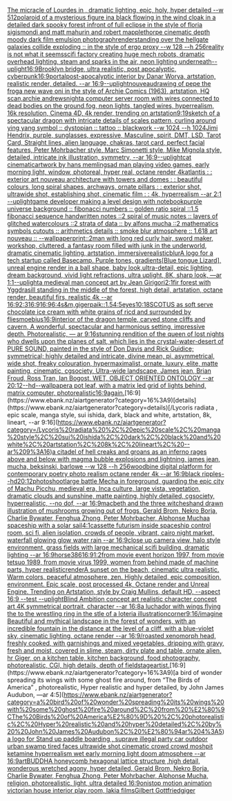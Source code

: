 [The micracle of Lourdes in , dramatic lighting, epic, holy, hyper detailed --w 512](https://www.ebank.nz/aiartgenerator?category=The%20micracle%20of%20Lourdes%20in%20%2C%20dramatic%20lighting%2C%20epic%2C%20holy%2C%20hyper%20detailed%20--w%20512)[polaroid of a mysterious figure ina black flowing in the wind cloak in a detailed dark spooky forest infront of full eclipse in the style of floria sigismondi and matt mahurin and robert mapplethorpe cinematic depth moody dark film emulsion photograph](https://www.ebank.nz/aiartgenerator?category=polaroid%20of%20a%20mysterious%20figure%20ina%20black%20flowing%20in%20the%20wind%20cloak%20in%20a%20detailed%20dark%20spooky%20forest%20infront%20of%20full%20eclipse%20in%20the%20style%20of%20floria%20sigismondi%20and%20matt%20mahurin%20and%20robert%20mapplethorpe%20cinematic%20depth%20moody%20dark%20film%20emulsion%20photograph)[render](https://www.ebank.nz/aiartgenerator?category=render)[standing over the hellgate galaxies collide exploding :: in the style of ergo proxy --w 128 --h 256](https://www.ebank.nz/aiartgenerator?category=standing%20over%20the%20hellgate%20galaxies%20collide%20exploding%20%3A%3A%20in%20the%20style%20of%20ergo%20proxy%20--w%20128%20--h%20256)[reality is not what it seems](https://www.ebank.nz/aiartgenerator?category=reality%20is%20not%20what%20it%20seems)[scifi factory creating huge mech robots, dramatic overhead lighting, steam and sparks in the air, neon lighting underneath](https://www.ebank.nz/aiartgenerator?category=scifi%20factory%20creating%20huge%20mech%20robots%2C%20dramatic%20overhead%20lighting%2C%20steam%20and%20sparks%20in%20the%20air%2C%20neon%20lighting%20underneath)[--uplight](https://www.ebank.nz/aiartgenerator?category=--uplight)[16:9](https://www.ebank.nz/aiartgenerator?category=16%3A9)[Brooklyn bridge, ultra realistic, post apocalyptic, cyberpunk](https://www.ebank.nz/aiartgenerator?category=Brooklyn%20bridge%2C%20ultra%20realistic%2C%20post%20apocalyptic%2C%20cyberpunk)[16:9](https://www.ebank.nz/aiartgenerator?category=16%3A9)[](https://www.ebank.nz/aiartgenerator?category=)[portal](https://www.ebank.nz/aiartgenerator?category=portal)[post-apocalyptic interior by Danar Worya, artstation, realistic render, detailed. --ar 16:9](https://www.ebank.nz/aiartgenerator?category=post-apocalyptic%20interior%20by%20Danar%20Worya%2C%20artstation%2C%20realistic%20render%2C%20detailed.%20--ar%2016%3A9)[--uplight](https://www.ebank.nz/aiartgenerator?category=--uplight)[nouveau](https://www.ebank.nz/aiartgenerator?category=nouveau)[drawing of pepe the frog](https://www.ebank.nz/aiartgenerator?category=drawing%20of%20pepe%20the%20frog)[a new wave oni in the style of Archie Comics (1963), artstation, HQ scan,archie andrews](https://www.ebank.nz/aiartgenerator?category=a%20new%20wave%20oni%20in%20the%20style%20of%20Archie%20Comics%20%281963%29%2C%20artstation%2C%20HQ%20scan%2Carchie%20andrews)[night](https://www.ebank.nz/aiartgenerator?category=night)[a computer server room with wires connected to dead bodies on the ground,fog, neon lights, tangled wires, hyperrealism, 16k resolution, Cinema 4D, 4k render, trending on artstation](https://www.ebank.nz/aiartgenerator?category=a%20computer%20server%20room%20with%20wires%20connected%20to%20dead%20bodies%20on%20the%20ground%2Cfog%2C%20neon%20lights%2C%20tangled%20wires%2C%20hyperrealism%2C%2016k%20resolution%2C%20Cinema%204D%2C%204k%20render%2C%20trending%20on%20artstation)[9:19](https://www.ebank.nz/aiartgenerator?category=9%3A19)[sketch of a spectacular dragon with intricate details of scales pattern, curling around ying yang symbol :: dystopian :: tattoo :: blackwork --w 1024 --h 1024](https://www.ebank.nz/aiartgenerator?category=sketch%20of%20a%20spectacular%20dragon%20with%20intricate%20details%20of%20scales%20pattern%2C%20curling%20around%20ying%20yang%20symbol%20%3A%3A%20dystopian%20%3A%3A%20tattoo%20%3A%3A%20blackwork%20--w%201024%20--h%201024)[Jimi Hendrix, purple, sunglasses, expressive, Masculine, spirit, DMT, LSD, Tarot Card, Straight lines, alien language, chakras, tarot card, perfect facial features, Peter Mohrbacher style, Marc Simonetti style, Mike Mignola style, detailed, intricate ink illustration, symmetry, --ar 16:9](https://www.ebank.nz/aiartgenerator?category=Jimi%20Hendrix%2C%20purple%2C%20sunglasses%2C%20expressive%2C%20Masculine%2C%20spirit%2C%20DMT%2C%20LSD%2C%20Tarot%20Card%2C%20Straight%20lines%2C%20alien%20language%2C%20chakras%2C%20tarot%20card%2C%20perfect%20facial%20features%2C%20Peter%20Mohrbacher%20style%2C%20Marc%20Simonetti%20style%2C%20Mike%20Mignola%20style%2C%20detailed%2C%20intricate%20ink%20illustration%2C%20symmetry%2C%20--ar%2016%3A9)[--uplight](https://www.ebank.nz/aiartgenerator?category=--uplight)[cat cinematic](https://www.ebank.nz/aiartgenerator?category=cat%20cinematic)[artwork by hans memling](https://www.ebank.nz/aiartgenerator?category=artwork%20by%20hans%20memling)[sad man playing video games, early morning light, window, photoreal, hyper real, octane render 4k](https://www.ebank.nz/aiartgenerator?category=sad%20man%20playing%20video%20games%2C%20early%20morning%20light%2C%20window%2C%20photoreal%2C%20hyper%20real%2C%20octane%20render%204k)[atlantis : : exterior art nouveau architecture with towers and domes : : beautiful colours, long spiral shapes, archways, ornate pillars : : exterior shot, ultrawide shot, establishing shot, cinematic film : : 4k, hyperrealism --ar 2:1 --uplight](https://www.ebank.nz/aiartgenerator?category=atlantis%20%3A%20%3A%20exterior%20art%20nouveau%20architecture%20with%20towers%20and%20domes%20%3A%20%3A%20beautiful%20colours%2C%20long%20spiral%20shapes%2C%20archways%2C%20ornate%20pillars%20%3A%20%3A%20exterior%20shot%2C%20ultrawide%20shot%2C%20establishing%20shot%2C%20cinematic%20film%20%3A%20%3A%204k%2C%20hyperrealism%20--ar%202%3A1%20--uplight)[game developer making a level design with notebook](https://www.ebank.nz/aiartgenerator?category=game%20developer%20making%20a%20level%20design%20with%20notebook)[purple universe background :: fibonacci numbers :: golden ratio spiral ::1.5 fibonacci sequence handwritten notes ::2 spiral of music notes :: layers of glitched watercolours ::2 strata of data :: by alfons mucha ::2 mathematics symbols cutouts :: arithmetics details :: smoke blur atmosphere :: 1.618 art nouveau :: --wallpaper](https://www.ebank.nz/aiartgenerator?category=purple%20universe%20background%20%3A%3A%20fibonacci%20numbers%20%3A%3A%20golden%20ratio%20spiral%20%3A%3A1.5%20fibonacci%20sequence%20handwritten%20notes%20%3A%3A2%20spiral%20of%20music%20notes%20%3A%3A%20layers%20of%20glitched%20watercolours%20%3A%3A2%20strata%20of%20data%20%3A%3A%20by%20alfons%20mucha%20%3A%3A2%20mathematics%20symbols%20cutouts%20%3A%3A%20arithmetics%20details%20%3A%3A%20smoke%20blur%20atmosphere%20%3A%3A%201.618%20art%20nouveau%20%3A%3A%20--wallpaper)[print::2](https://www.ebank.nz/aiartgenerator?category=print%3A%3A2)[man with long red curly hair, sword maker, workshop, cluttered, a fantasy room filled with junk in the underworld, dramatic cinematic lighting, artstation, immersive](https://www.ebank.nz/aiartgenerator?category=man%20with%20long%20red%20curly%20hair%2C%20sword%20maker%2C%20workshop%2C%20cluttered%2C%20a%20fantasy%20room%20filled%20with%20junk%20in%20the%20underworld%2C%20dramatic%20cinematic%20lighting%2C%20artstation%2C%20immersive)[realistic](https://www.ebank.nz/aiartgenerator?category=realistic)[blur](https://www.ebank.nz/aiartgenerator?category=blur)[A logo for a tech startup called Basecamp.  Purple tones, gradients](https://www.ebank.nz/aiartgenerator?category=A%20logo%20for%20a%20tech%20startup%20called%20Basecamp.%20%20Purple%20tones%2C%20gradients)[[Blue tongue Lizard], unreal engine render in a ball shape, baby look,ultra-detail, epic lighting, dream background, vivid light refractions, ultra uplight, 8K, sharp look,  —ar 1:1](https://www.ebank.nz/aiartgenerator?category=%5BBlue%20tongue%20Lizard%5D%2C%20unreal%20engine%20render%20in%20a%20ball%20shape%2C%20baby%20look%2Cultra-detail%2C%20epic%20lighting%2C%20dream%20background%2C%20vivid%20light%20refractions%2C%20ultra%20uplight%2C%208K%2C%20sharp%20look%2C%20%20%E2%80%94ar%201%3A1)[--uplight](https://www.ebank.nz/aiartgenerator?category=--uplight)[a medieval man concept art by Jean Girigori](https://www.ebank.nz/aiartgenerator?category=a%20medieval%20man%20concept%20art%20by%20Jean%20Girigori)[2:1](https://www.ebank.nz/aiartgenerator?category=2%3A1)[fir forest with Yggdrasill standing in the middle of the forest, high detail, artstation, octane render, beautiful firs, realistic 4k --ar 16:9](https://www.ebank.nz/aiartgenerator?category=fir%20forest%20with%20Yggdrasill%20standing%20in%20the%20middle%20of%20the%20forest%2C%20high%20detail%2C%20artstation%2C%20octane%20render%2C%20beautiful%20firs%2C%20realistic%204k%20--ar%2016%3A9)[2:3](https://www.ebank.nz/aiartgenerator?category=2%3A3)[16:9](https://www.ebank.nz/aiartgenerator?category=16%3A9)[16:9](https://www.ebank.nz/aiartgenerator?category=16%3A9)[6:4](https://www.ebank.nz/aiartgenerator?category=6%3A4)[s&m,](https://www.ebank.nz/aiartgenerator?category=s%26m%2C)[giger](https://www.ebank.nz/aiartgenerator?category=giger)[paik::1.5](https://www.ebank.nz/aiartgenerator?category=paik%3A%3A1.5)[4:5](https://www.ebank.nz/aiartgenerator?category=4%3A5)[eyes](https://www.ebank.nz/aiartgenerator?category=eyes)[10:18](https://www.ebank.nz/aiartgenerator?category=10%3A18)[SCOTUS as soft serve chocolate ice cream with white grains of ricd and surrounded by flies](https://www.ebank.nz/aiartgenerator?category=SCOTUS%20as%20soft%20serve%20chocolate%20ice%20cream%20with%20white%20grains%20of%20ricd%20and%20surrounded%20by%20flies)[moebius](https://www.ebank.nz/aiartgenerator?category=moebius)[16:9](https://www.ebank.nz/aiartgenerator?category=16%3A9)[interior of the dragon temple, carved stone cliffs and cavern, A wonderful,  spectacular and harmonious setting, impressive depth. Photorealistic, — ar 9:16](https://www.ebank.nz/aiartgenerator?category=interior%20of%20the%20dragon%20temple%2C%20carved%20stone%20cliffs%20and%20cavern%2C%20A%20wonderful%2C%20%20spectacular%20and%20harmonious%20setting%2C%20impressive%20depth.%20Photorealistic%2C%20%E2%80%94%20ar%209%3A16)[stunning rendition of the queen of lost nights who dwells upon the planes of salt, which lies in the crystal-water-desert of PURE SOUND, painted in the style of Don Davis and Rick Guidice; symmetrical; highly detailed and intricate, divine mean, pi, asymmetrical, wide shot, freaky colouration, hypermaximalist, ornate, luxury, elite, matte painting, cinematic, cgsociety, Ultra-wide landscape, James jean, Brian Froud, Ross Tran, Ian Bogost, WET, OBJECT ORIENTED ONTOLOGY --ar 20:12](https://www.ebank.nz/aiartgenerator?category=stunning%20rendition%20of%20the%20queen%20of%20lost%20nights%20who%20dwells%20upon%20the%20planes%20of%20salt%2C%20which%20lies%20in%20the%20crystal-water-desert%20of%20PURE%20SOUND%2C%20painted%20in%20the%20style%20of%20Don%20Davis%20and%20Rick%20Guidice%3B%20symmetrical%3B%20highly%20detailed%20and%20intricate%2C%20divine%20mean%2C%20pi%2C%20asymmetrical%2C%20wide%20shot%2C%20freaky%20colouration%2C%20hypermaximalist%2C%20ornate%2C%20luxury%2C%20elite%2C%20matte%20painting%2C%20cinematic%2C%20cgsociety%2C%20Ultra-wide%20landscape%2C%20James%20jean%2C%20Brian%20Froud%2C%20Ross%20Tran%2C%20Ian%20Bogost%2C%20WET%2C%20OBJECT%20ORIENTED%20ONTOLOGY%20--ar%2020%3A12)[--hd](https://www.ebank.nz/aiartgenerator?category=--hd)[--wallpaper](https://www.ebank.nz/aiartgenerator?category=--wallpaper)[a pot leaf, with a matrix led grid of lights behind, matrix computer, photorealistic](https://www.ebank.nz/aiartgenerator?category=a%20pot%20leaf%2C%20with%20a%20matrix%20led%20grid%20of%20lights%20behind%2C%20matrix%20computer%2C%20photorealistic)[16:9](https://www.ebank.nz/aiartgenerator?category=16%3A9)[again.](https://www.ebank.nz/aiartgenerator?category=again.)[16:9](https://www.ebank.nz/aiartgenerator?category=16%3A9)[details](https://www.ebank.nz/aiartgenerator?category=details)[/Lycoris radiata , epic scale, manga style, sui ishida, dark, black and white, artstation, 8k, lineart, --ar 9:16](https://www.ebank.nz/aiartgenerator?category=/Lycoris%20radiata%20%2C%20epic%20scale%2C%20manga%20style%2C%20sui%20ishida%2C%20dark%2C%20black%20and%20white%2C%20artstation%2C%208k%2C%20lineart%2C%20--ar%209%3A16)[a citadel of hell creaks and groans as an inferno rages above and below with magma bubble explosions and lightning, james jean, mucha, beksinski, barlowe --w 128 --h 256](https://www.ebank.nz/aiartgenerator?category=a%20citadel%20of%20hell%20creaks%20and%20groans%20as%20an%20inferno%20rages%20above%20and%20below%20with%20magma%20bubble%20explosions%20and%20lightning%2C%20james%20jean%2C%20mucha%2C%20beksinski%2C%20barlowe%20--w%20128%20--h%20256)[woodbine digital platform for contemporary poetry photo realism octane render 4k --ar 16:9](https://www.ebank.nz/aiartgenerator?category=woodbine%20digital%20platform%20for%20contemporary%20poetry%20photo%20realism%20octane%20render%204k%20--ar%2016%3A9)[black ripples](https://www.ebank.nz/aiartgenerator?category=black%20ripples)[--hd](https://www.ebank.nz/aiartgenerator?category=--hd)[20:12](https://www.ebank.nz/aiartgenerator?category=20%3A12)[photoshoot](https://www.ebank.nz/aiartgenerator?category=photoshoot)[large battle Mecha in foreground, guarding the epic city of Machu Picchu, medieval era, Inca culture, large vista, vegetation, dramatic clouds and sunshine, matte painting, highly detailed, cgsociety, hyperrealistic, --no dof, --ar 16:9](https://www.ebank.nz/aiartgenerator?category=large%20battle%20Mecha%20in%20foreground%2C%20guarding%20the%20epic%20city%20of%20Machu%20Picchu%2C%20medieval%20era%2C%20Inca%20culture%2C%20large%20vista%2C%20vegetation%2C%20dramatic%20clouds%20and%20sunshine%2C%20matte%20painting%2C%20highly%20detailed%2C%20cgsociety%2C%20hyperrealistic%2C%20--no%20dof%2C%20--ar%2016%3A9)[macbeth and the three witches](https://www.ebank.nz/aiartgenerator?category=macbeth%20and%20the%20three%20witches)[hand drawn illustration of mushrooms growing out of frogs, Gerald Brom, Nekro Borja, Charlie Bywater, Fenghua Zhong, Peter Mohrbacher, Alphonse Mucha](https://www.ebank.nz/aiartgenerator?category=hand%20drawn%20illustration%20of%20mushrooms%20growing%20out%20of%20frogs%2C%20Gerald%20Brom%2C%20Nekro%20Borja%2C%20Charlie%20Bywater%2C%20Fenghua%20Zhong%2C%20Peter%20Mohrbacher%2C%20Alphonse%20Mucha)[a spaceship with a solar sail](https://www.ebank.nz/aiartgenerator?category=a%20spaceship%20with%20a%20solar%20sail)[4:1](https://www.ebank.nz/aiartgenerator?category=4%3A1)[cassette futurism inside spaceship control room, sci fi, alien isolation, crowds of people, vibrant, cairo night market, waterfall glowing glow water rain  --ar 16:9](https://www.ebank.nz/aiartgenerator?category=cassette%20futurism%20inside%20spaceship%20control%20room%2C%20sci%20fi%2C%20alien%20isolation%2C%20crowds%20of%20people%2C%20vibrant%2C%20cairo%20night%20market%2C%20waterfall%20glowing%20glow%20water%20rain%20%20--ar%2016%3A9)[close up camera view, halo style environment, grass fields with large mechanical scifi building, dramatic lighting --ar 16:9](https://www.ebank.nz/aiartgenerator?category=close%20up%20camera%20view%2C%20halo%20style%20environment%2C%20grass%20fields%20with%20large%20mechanical%20scifi%20building%2C%20dramatic%20lighting%20--ar%2016%3A9)[horse](https://www.ebank.nz/aiartgenerator?category=horse)[386](https://www.ebank.nz/aiartgenerator?category=386)[16:9](https://www.ebank.nz/aiartgenerator?category=16%3A9)[1:2](https://www.ebank.nz/aiartgenerator?category=1%3A2)[from movie event horizon 1997, from movie tetsuo 1989, from movie virus 1999, women from behind made of machine parts, hyper realistic](https://www.ebank.nz/aiartgenerator?category=from%20movie%20event%20horizon%201997%2C%20from%20movie%20tetsuo%201989%2C%20from%20movie%20virus%201999%2C%20women%20from%20behind%20made%20of%20machine%20parts%2C%20hyper%20realistic)[render](https://www.ebank.nz/aiartgenerator?category=render)[A sunset on the beach, cinematic ultra realistic. Warm colors, peaceful atmosphere, zen. Highly detailed, epic composition, environment. Epic scale, post processed 4k, Octane render and Unreal Engine. Trending on Artstation, style by Craig Mullins, default HD, --aspect 16:9 --test --uplight](https://www.ebank.nz/aiartgenerator?category=A%20sunset%20on%20the%20beach%2C%20cinematic%20ultra%20realistic.%20Warm%20colors%2C%20peaceful%20atmosphere%2C%20zen.%20Highly%20detailed%2C%20epic%20composition%2C%20environment.%20Epic%20scale%2C%20post%20processed%204k%2C%20Octane%20render%20and%20Unreal%20Engine.%20Trending%20on%20Artstation%2C%20style%20by%20Craig%20Mullins%2C%20default%20HD%2C%20--aspect%2016%3A9%20--test%20--uplight)[Blind Ambition concept art realistic character concept art 4K symmetrical portrait, character --ar 16:8](https://www.ebank.nz/aiartgenerator?category=Blind%20Ambition%20concept%20art%20realistic%20character%20concept%20art%204K%20symmetrical%20portrait%2C%20character%20--ar%2016%3A8)[a luchador with wings flying the to the wrestling ring in the stle of a loteria illustration](https://www.ebank.nz/aiartgenerator?category=a%20luchador%20with%20wings%20flying%20the%20to%20the%20wrestling%20ring%20in%20the%20stle%20of%20a%20loteria%20illustration)[corner](https://www.ebank.nz/aiartgenerator?category=corner)[9:16](https://www.ebank.nz/aiartgenerator?category=9%3A16)[/imagine Beautiful and mythical landscape in the forest of wonders, with an incredible fountain in the distance at the level of a cliff, with a blue-violet sky, cinematic lighting, octane render --ar 16:9](https://www.ebank.nz/aiartgenerator?category=/imagine%20Beautiful%20and%20mythical%20landscape%20in%20the%20forest%20of%20wonders%2C%20with%20an%20incredible%20fountain%20in%20the%20distance%20at%20the%20level%20of%20a%20cliff%2C%20with%20a%20blue-violet%20sky%2C%20cinematic%20lighting%2C%20octane%20render%20--ar%2016%3A9)[/roasted  xenomorph head, freshly cooked, with garnishings and mixed vegetables, dripping with gravy, fresh and moist, covered in slime, steam, dirty plate and table, ornate alien, hr Giger, on a kitchen table, kitchen background, food photography,  photorealistic, CGI, high details, depth of field](https://www.ebank.nz/aiartgenerator?category=/roasted%20%20xenomorph%20head%2C%20freshly%20cooked%2C%20with%20garnishings%20and%20mixed%20vegetables%2C%20dripping%20with%20gravy%2C%20fresh%20and%20moist%2C%20covered%20in%20slime%2C%20steam%2C%20dirty%20plate%20and%20table%2C%20ornate%20alien%2C%20hr%20Giger%2C%20on%20a%20kitchen%20table%2C%20kitchen%20background%2C%20food%20photography%2C%20%20photorealistic%2C%20CGI%2C%20high%20details%2C%20depth%20of%20field)[stage](https://www.ebank.nz/aiartgenerator?category=stage)[artist.](https://www.ebank.nz/aiartgenerator?category=artist.)[16:9](https://www.ebank.nz/aiartgenerator?category=16%3A9)[a bird of wonder spreading its wings with some ghost fire around, from “The Birds of America” , photorealistic, Hyper realistic and hyper detailed, by  John James Audubon, —ar 4:5](https://www.ebank.nz/aiartgenerator?category=a%20bird%20of%20wonder%20spreading%20its%20wings%20with%20some%20ghost%20fire%20around%2C%20from%20%E2%80%9CThe%20Birds%20of%20America%E2%80%9D%20%2C%20photorealistic%2C%20Hyper%20realistic%20and%20hyper%20detailed%2C%20by%20%20John%20James%20Audubon%2C%20%E2%80%94ar%204%3A5)[a logo for Stand up paddle boarding , sup](https://www.ebank.nz/aiartgenerator?category=a%20logo%20for%20Stand%20up%20paddle%20boarding%20%2C%20sup)[rave illegal party car outdoor urban swamp tired faces ultrawide shot cinematic crowd crowd moshpit ketamine hyperrealism wet early morning light doom atmosphere  --ar 16:9](https://www.ebank.nz/aiartgenerator?category=rave%20illegal%20party%20car%20outdoor%20urban%20swamp%20tired%20faces%20ultrawide%20shot%20cinematic%20crowd%20crowd%20moshpit%20ketamine%20hyperrealism%20wet%20early%20morning%20light%20doom%20atmosphere%20%20--ar%2016%3A9)[art](https://www.ebank.nz/aiartgenerator?category=art)[BUDDHA  honeycomb hexagonal lattice structure ,high detail, wonderous wretched agony, hyper detailed, Gerald Brom, Nekro Borja, Charlie Bywater, Fenghua Zhong, Peter Mohrbacher, Alphonse Mucha, religion, photorealistic, light, ultra detailed 16:9](https://www.ebank.nz/aiartgenerator?category=BUDDHA%20%20honeycomb%20hexagonal%20lattice%20structure%20%2Chigh%20detail%2C%20wonderous%20wretched%20agony%2C%20hyper%20detailed%2C%20Gerald%20Brom%2C%20Nekro%20Borja%2C%20Charlie%20Bywater%2C%20Fenghua%20Zhong%2C%20Peter%20Mohrbacher%2C%20Alphonse%20Mucha%2C%20religion%2C%20photorealistic%2C%20light%2C%20ultra%20detailed%2016%3A9)[oni](https://www.ebank.nz/aiartgenerator?category=oni)[stop motion animation victorian house interior play room, lakia films](https://www.ebank.nz/aiartgenerator?category=stop%20motion%20animation%20victorian%20house%20interior%20play%20room%2C%20lakia%20films)[Gilbert Gottfried](https://www.ebank.nz/aiartgenerator?category=Gilbert%20Gottfried)[giger](https://www.ebank.nz/aiartgenerator?category=giger)